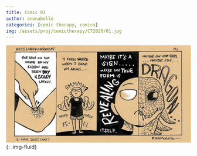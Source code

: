 ```yaml
---
title: Comic 01
author: anonabelle
categories: [comic therapy, comics]
img: /assets/proj/comictherapy/CT2020/01.jpg
---
```


![Comic Therapy 2019, 01](/assets/proj/comictherapy/CT2020/01.jpg){: .img-fluid}
